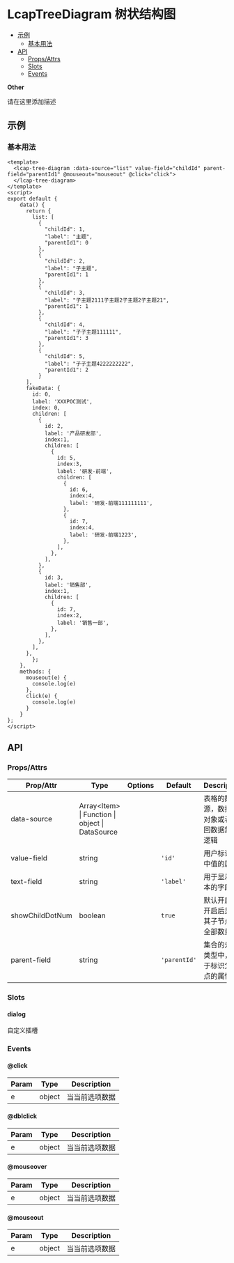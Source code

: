<!-- 该 README.md 根据 api.yaml 和 docs/*.md 自动生成，为了方便在 GitHub 和 NPM 上查阅。如需修改，请查看源文件 -->

# LcapTreeDiagram 树状结构图

- [示例](#示例)
    - [基本用法](#基本用法)
- [API]()
    - [Props/Attrs](#propsattrs)
    - [Slots](#slots)
    - [Events](#events)

**Other**

请在这里添加描述

## 示例
### 基本用法

``` vue
<template>
  <lcap-tree-diagram :data-source="list" value-field="childId" parent-field="parentId1" @mouseout="mouseout" @click="click">  
  </lcap-tree-diagram>
</template>
<script>
export default {
    data() {
      return {
        list: [
          {
            "childId": 1,
            "label": "主题",
            "parentId1": 0
          },
          {
            "childId": 2,
            "label": "子主题",
            "parentId1": 1
          },
          {
            "childId": 3,
            "label": "子主题2111子主题2子主题2子主题21",
            "parentId1": 1
          },
          {
            "childId": 4,
            "label": "子子主题111111",
            "parentId1": 3
          },
          {
            "childId": 5,
            "label": "子子主题4222222222",
            "parentId1": 2
          }
      ],
      fakeData: {
        id: 0,
        label: 'XXXPOC测试',
        index: 0,
        children: [
          {
            id: 2,
            label: '产品研发部',
            index:1,
            children: [
              {
                id: 5,
                index:3,
                label: '研发-前端',
                children: [
                  {
                    id: 6,
                    index:4,
                    label: '研发-前端111111111',
                  },
                  {
                    id: 7,
                    index:4,
                    label: '研发-前端1223',
                  },
                ],
              },
            ],
          },
          {
            id: 3,
            label: '销售部',
            index:1,
            children: [
              {
                id: 7,
                index:2,
                label: '销售一部',
              },
            ],
          },
        ],
      },
        };
    },
    methods: {
      mouseout(e) {
        console.log(e)
      },
      click(e) {
        console.log(e)
      }
    }
};
</script>
```


## API
### Props/Attrs

| Prop/Attr | Type | Options | Default | Description |
| --------- | ---- | ------- | ------- | ----------- |
| data-source | Array\<Item\> \| Function \| object \| DataSource |  |  | 表格的数据源，数据集对象或者返回数据集的逻辑 |
| value-field | string |  | `'id'` | 用户标识选中值的属性 |
| text-field | string |  | `'label'` | 用于显示文本的字段名 |
| showChildDotNum | boolean |  | `true` | 默认开启；开启后显示其子节点的全部数量 |
| parent-field | string |  | `'parentId'` | 集合的元素类型中，用于标识父节点的属性 |

### Slots

#### dialog

自定义插槽

### Events

#### @click



| Param | Type | Description |
| ----- | ---- | ----------- |
| e | object | 当当前选项数据 |

#### @dblclick



| Param | Type | Description |
| ----- | ---- | ----------- |
| e | object | 当当前选项数据 |

#### @mouseover



| Param | Type | Description |
| ----- | ---- | ----------- |
| e | object | 当当前选项数据 |

#### @mouseout



| Param | Type | Description |
| ----- | ---- | ----------- |
| e | object | 当当前选项数据 |

